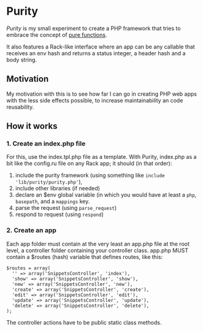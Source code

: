 Purity
======

*Purity* is my small experiment to create a PHP framework that tries to embrace
the concept of [pure functions](http://en.wikipedia.org/wiki/Pure_function).

It also features a Rack-like interface where an app can be any callable that
receives an env hash and returns a status integer, a header hash and a body string.

Motivation
----------

My motivation with this is to see how far I can go in creating PHP web apps
with the less side effects possible, to increase maintainability an code
reusability.

How it works
------------

### 1. Create an index.php file

For this, use the index.tpl.php file as a template.
With Purity, index.php as a bit like the config.ru file on any Rack app; it should (in that order):

1. include the purity framework (using something like `include 'lib/purity/purity.php'`), 
1. include other libraries (if needed)
1. declare an $env global variable (in which you would have at least a `php`,
   `basepath`, and a `mappings` key.
1. parse the request (using `parse_request`)
1. respond to request (using `respond`)

### 2. Create an app

Each app folder must contain at the very least an app.php file at the root
level, a controller folder containing your controller class. 
app.php MUST contain a $routes (hash) variable that defines routes, like
this:

    $routes = array(
      '' => array('SnippetsController', 'index'),
      'show' => array('SnippetsController', 'show'),
      'new' => array('SnippetsController', 'new'),
      'create' => array('SnippetsController', 'create'),
      'edit' => array('SnippetsController', 'edit'),
      'update' => array('SnippetsController', 'update'),
      'delete' => array('SnippetsController', 'delete'),
    );

The controller actions have to be public static class methods.


